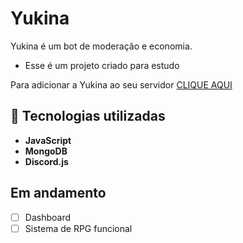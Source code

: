 
# Yukina
Yukina é um bot de moderação e economia.
- Esse é um projeto criado para estudo

Para adicionar a Yukina ao seu servidor [CLIQUE AQUI](https://discord.com/oauth2/authorize?client_id=599398298096500747&scope=bot&permissions=8)
 
## 📡 Tecnologias utilizadas
- **JavaScript**
- **MongoDB**
- **Discord.js**

## Em andamento
 - [ ] Dashboard
 - [ ] Sistema de RPG funcional
